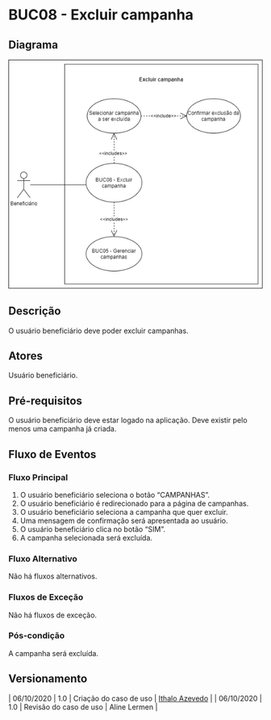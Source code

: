 # BUC08 - Excluir campanha

## Diagrama
![BUC08](../../../../assets/images/casosDeUso/BUC08.png)

## Descrição
O usuário beneficiário deve poder excluir campanhas.

## Atores
Usuário beneficiário.

## Pré-requisitos
O usuário beneficiário deve estar logado na aplicação.
Deve existir pelo menos uma campanha já criada.

## Fluxo de Eventos

### Fluxo Principal
1. O usuário beneficiário seleciona o botão “CAMPANHAS”.
2. O usuário beneficiário é redirecionado para a página de campanhas.
3. O usuário beneficiário seleciona a campanha que quer excluir.
4. Uma mensagem de confirmação será apresentada ao usuário.
5. O usuário beneficiário clica no botão “SIM”.
6. A campanha selecionada será excluída.

### Fluxo Alternativo
Não há fluxos alternativos.

### Fluxos de Exceção
Não há fluxos de exceção.


### Pós-condição
A campanha será excluída.

## Versionamento
| 06/10/2020 | 1.0 | Criação do caso de uso | [Ithalo Azevedo](https://github.com/ithaloazevedo) |
| 06/10/2020 | 1.0 | Revisão do caso de uso | Aline Lermen |
